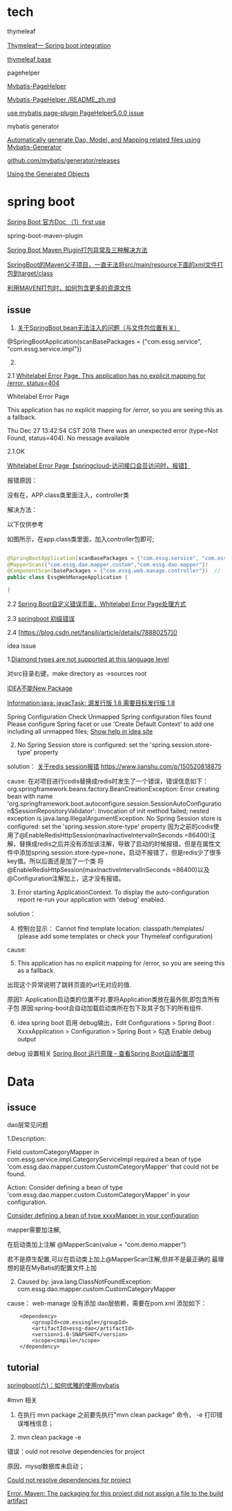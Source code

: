 # tech

thymeleaf

[Thymeleaf一 Spring boot integration](https://blog.csdn.net/hry2015/article/details/71374591)

[thymeleaf base](https://www.cnblogs.com/vinphy/p/4674247.html)

pagehelper

[Mybatis-PageHelper](https://github.com/pagehelper/Mybatis-PageHelper)

[Mybatis-PageHelper /README_zh.md](https://github.com/pagehelper/Mybatis-PageHelper/blob/master/README_zh.md)

[use mybatis page-plugin PageHelper5.0.0 issue](https://blog.csdn.net/Appleyk/article/details/77318175)

mybatis generator

[
Automatically generate Dao, Model, and Mapping related files using Mybatis-Generator](https://www.cnblogs.com/smileberry/p/4145872.html)

[github.com/mybatis/generator/releases](https://github.com/mybatis/generator/releases)

[Using the Generated Objects](http://www.mybatis.org/generator/generatedobjects/results.html)


# spring boot 

[Spring Boot 官方Doc （1）first use](https://www.cnblogs.com/larryzeal/p/5799195.html#c1)

spring-boot-maven-plugin

[Spring Boot Maven Plugin打包异常及三种解决方法](https://www.cnblogs.com/thinking-better/p/7827368.html)

[SpringBoot的Maven父子项目，一直无法将src/main/resource下面的xml文件打包到target/class](https://bbs.csdn.net/topics/392406185)

[利用MAVEN打包时，如何包含更多的资源文件](http://www.programgo.com/article/49183320532/)

## issue

1. [ 关于SpringBoot bean无法注入的问题（与文件包位置有关）](https://blog.csdn.net/gefangshuai/article/details/50328451)
 
 @SpringBootApplication(scanBasePackages = {"com.essg.service", "com.essg.service.impl"})
 
 2.
 
 2.1 [Whitelabel Error Page. This application has no explicit mapping for /error. status=404](https://www.oschina.net/question/221449_2233996)
 
 Whitelabel Error Page
 
 This application has no explicit mapping for /error, so you are seeing this as a fallback.
 
 Thu Dec 27 13:42:54 CST 2018
 There was an unexpected error (type=Not Found, status=404).
 No message available
 
 2.1.OK 
 
 [Whitelabel Error Page【springcloud-访问接口会员访问时，报错】](https://blog.csdn.net/czbkhhh/article/details/81353219)
 
 报错原因：
 
 没有在，APP.class类里面注入，controller类
 
 解决方法：
 
 以下仅供参考
 
 如图所示，在app.class类里面，加入controller包即可;
 
 ``` java
 
 @SpringBootApplication(scanBasePackages = {"com.essg.service", "com.essg.service.impl"})
 @MapperScan({"com.essg.dao.mapper.custom","com.essg.dao.mapper"})
 @ComponentScan(basePackages = {"com.essg.web.manage.controller"})  //  解决此问题，Whitelabel Error Page .This application has no explicit mapping for /error, so you are seeing this as a fallback.
 public class EssgWebManageApplication {
 
 }
 
 ```
 
 
 
 2.2 [Spring Boot自定义错误页面，Whitelabel Error Page处理方式](https://my.oschina.net/dabird/blog/593643)
 
 2.3 [springboot 初级错误](https://www.oschina.net/question/221449_2233996)
 
 2.4 [https://blog.csdn.net/fansili/article/details/78880257]()



idea issue

1.[Diamond types are not supported at this language level](https://blog.csdn.net/w605283073/article/details/79980175)

对src目录右键，make directory as ->sources root

[IDEA不能New Package](https://blog.csdn.net/wangruoao/article/details/82996710)

[ Information:java: javacTask: 源发行版 1.8 需要目标发行版 1.8](https://www.cnblogs.com/wormday/p/8424855.html)

Spring Configuration Check
Unmapped Spring configuration files found
Please configure Spring facet or use 'Create Default Context' to add one including all unmapped files;
[Show help in idea site](https://www.jetbrains.com/help/idea/2018.3/spring-support.html?utm_content=2018.3&utm_medium=link&utm_source=product&utm_campaign=IU#spring-file-set)

2. No Spring Session store is configured: set the 'spring.session.store-type' property

solution：
[关于redis session报错](https://www.jianshu.com/p/150520818875)
https://www.jianshu.com/p/150520818875

cause:
 在对项目进行codis替换成redis时发生了一个错误，错误信息如下：
 org.springframework.beans.factory.BeanCreationException: Error creating bean with name
  'org.springframework.boot.autoconfigure.session.SessionAutoConfiguration$SessionRepositoryValidator': Invocation of init method failed; nested exception is java.lang.IllegalArgumentException: No Spring Session store is configured: set the 'spring.session.store-type' property
  因为之前的codis使用了@EnableRedisHttpSession(maxInactiveIntervalInSeconds =86400)注解，替换成redis之后并没有添加该注解，导致了启动的时候报错，但是在属性文件中添加spring.session.store-type=none，启动不报错了，但是redis少了很多key值。所以后面还是加了一个类
  将@EnableRedisHttpSession(maxInactiveIntervalInSeconds =86400)以及@Configuration注解加上，这才没有报错。
 



3. Error starting ApplicationContext. To display the auto-configuration report re-run your application with 'debug' enabled.

solution：


4. 控制台显示：
 Cannot find template location: classpath:/templates/ (please add some templates or check your Thymeleaf configuration)

cause:

5. This application has no explicit mapping for /error, so you are seeing this as a fallback.

出现这个异常说明了跳转页面的url无对应的值.

原因1:
Application启动类的位置不对.要将Application类放在最外侧,即包含所有子包 
原因:spring-boot会自动加载启动类所在包下及其子包下的所有组件.

6. idea spring boot 启用 debug输出，Edit Configurations > Spring Boot :  XxxxApplication > Configuration > Spring Boot > 勾选 Enable debug output

debug 设置相关 [Spring Boot 运行原理 - 查看Spring Boot自动配置项](https://www.jianshu.com/p/4ab743fe4f3b)


# Data

## issuce

dao层常见问题

1.Description:

Field customCategoryMapper in com.essg.service.impl.CategoryServiceImpl required a bean of type 'com.essg.dao.mapper.custom.CustomCategoryMapper' that could not be found.

Action:
Consider defining a bean of type 'com.essg.dao.mapper.custom.CustomCategoryMapper' in your configuration.

[Consider defining a bean of type xxxxMapper in your configuration](https://blog.csdn.net/weixin_39651964/article/details/80249763)


mapper需要加注解,

在启动类加上注解
@MapperScan(value = "com.demo.mapper")

若不是原生配置,可以在启动类上加上@MapperScan注解,但并不是最正确的.最理想的是在MyBatis的配置文件上加

2. Caused by: java.lang.ClassNotFoundException: com.essg.dao.mapper.custom.CustomCategoryMapper

cause：
web-manage 没有添加 dao层依赖，需要在pom.xml 添加如下：

        <dependency>
            <groupId>com.essingle</groupId>
            <artifactId>essg-dao</artifactId>
            <version>1.0-SNAPSHOT</version>
            <scope>compile</scope>
        </dependency>


## tutorial

[springboot(六)：如何优雅的使用mybatis](https://mp.weixin.qq.com/s?__biz=MzI4NDY5Mjc1Mg==&mid=2247483704&idx=1&sn=b29019ff1d1ec032979935bd94cf544c&chksm=ebf6d947dc81505192aa69a966058dcccc9e7ff2dae5b93703f229f1939397ecad76a29cc6cf&scene=21#wechat_redirect)


#mvn 相关

1. 在执行 mvn package 之前要先执行"mvn clean package" 命令， -e 打印错误堆栈信息；

2. mvn clean package -e

错误：ould not resolve dependencies for project

原因，mysql数据库未启动；

[Could not resolve dependencies for project](https://blog.csdn.net/u010758410/article/details/79453628)

[Error. Maven: The packaging for this project did not assign a file to the build artifact](https://stackoverflow.com/questions/6308162/maven-the-packaging-for-this-project-did-not-assign-a-file-to-the-build-artifac)
